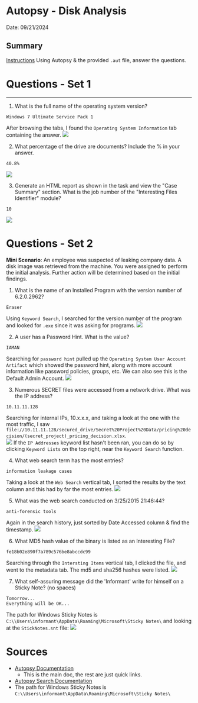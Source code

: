 # Autopsy - Disk Analysis
Date: 09/21/2024
## Summary
[Instructions](https://tryhackme.com/r/room/btautopsye0)
Using Autopsy & the provided `.aut` file, answer the questions.

# Questions - Set 1
--------------------------
1. What is the full name of the operating system version?

```
Windows 7 Ultimate Service Pack 1
```
After browsing the tabs, I found the `Operating System Information` tab containing the answer.
![](assets/file-20240920192035519.png)

2. What percentage of the drive are documents? Include the % in your answer.

```
40.8%
```

![](assets/file-20240920191713222.png)

3. Generate an HTML report as shown in the task and view the "Case Summary" section.  What is the job number of the "Interesting Files Identifier" module?

```
10
```

![](assets/file-20240920192249195.png)

# Questions - Set 2

**Mini Scenario**: An employee was suspected of leaking company data. A disk image was retrieved from the machine. You were assigned to perform the initial analysis. Further action will be determined based on the initial findings.

1. What is the name of an Installed Program with the version number of 6.2.0.2962?

```
Eraser
```
Using `Keyword Search`, I searched for the version number of the program and looked for `.exe` since it was asking for programs.
![](assets/file-20240920232540469.png)

2. A user has a Password Hint. What is the value?

```
IAMAN
```
Searching for `password hint` pulled up the `Operating System User Account Artifact` which showed the password hint, along with more account information like password policies, groups, etc.  We can also see this is the Default Admin Account.
![](assets/file-20240920234641284.png)

3. Numerous SECRET files were accessed from a network drive. What was the IP address?

```
10.11.11.128
```
Searching for internal IPs, 10.x.x.x, and taking a look at the one with the most traffic, I saw `file://10.11.11.128/secured_drive/Secret%20Project%20Data/pricing%20decision/(secret_project)_pricing_decision.xlsx`.  
![](assets/file-20240920235652830.png)
If the `IP Addresses` keyword list hasn't been ran, you can do so by clicking `Keyword Lists` on the top right, near the `Keyword Search` function.

4. What web search term has the most entries?

```
information leakage cases
```
Taking a look at the `Web Search` vertical tab, I sorted the results by the text column and this had by far the most entries.
![](assets/file-20240921000301162.png)

5. What was the web search conducted on 3/25/2015 21:46:44?

```
anti-forensic tools
```
Again in the search history, just sorted by Date Accessed column & find the timestamp.
![](assets/file-20240921000519933.png)

6. What MD5 hash value of the binary is listed as an Interesting File?

```
fe18b02e890f7a789c576be8abccdc99
```
Searching through the `Intersting Items` vertical tab, I clicked the file, and went to the metadata tab.  The md5 and sha256 hashes were listed.
![](assets/file-20240921000709434.png)

7. What self-assuring message did the 'Informant' write for himself on a Sticky Note? (no spaces)

```
Tomorrow...
Everything will be OK...
```
The path for Windows Sticky Notes is `C:\\Users\informant\AppData\Roaming\Microsoft\Sticky Notes\` and looking at the `StickNotes.snt` file:
![](assets/file-20240921012625884.png)
# Sources
- [Autopsy Documentation](https://sleuthkit.org/autopsy/docs/user-docs/4.12.0/index.html)
	- This is the main doc, the rest are just quick links.
- [Autopsy Search Documentation](http://sleuthkit.org/autopsy/docs/user-docs/4.12.0/ad_hoc_keyword_search_page.html)
- The path for Windows Sticky Notes is `C:\\Users\informant\AppData\Roaming\Microsoft\Sticky Notes\`